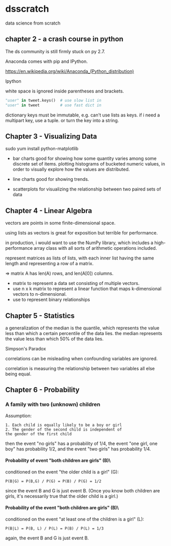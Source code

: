 # dsscratch
data science from scratch

## chapter 2 - a crash course in python

The ds community is still firmly stuck on py 2.7.

Anaconda comes with pip and IPython.

https://en.wikipedia.org/wiki/Anaconda_(Python_distribution)

Ipython

white space is ignored inside parentheses and brackets.

```python
"user" in tweet.keys()  # use slow list in 
"user" in tweet         # use fast dict in 
```
dictionary keys must be immutable, e.g. can't use lists as keys.
if i need a multipart key, use a tuple. or turn the key into a string.

## Chapter 3 - Visualizing Data

sudo yum install python-matplotlib

* bar charts
    good for showing how some quantity varies among some discrete set of items.
    plotting histograms of bucketed numeric values, in order to visually explore how the values are distributed.

* line charts
    good for showing trends.

* scatterplots
    for visualizing the relationship between two paired sets of data


## Chapter 4 - Linear Algebra

vectors are points in some finite-dimensional space.

using lists as vectors is great for exposition but terrible for performance.

in production, i would want to use the NumPy library,
which includes a high-performance array class
with all sorts of arithmetic operations included.

represent matrices as lists of lists,
with each inner list having the same length
and representing a row of a matrix.

=> matrix A has len(A) rows, and len(A[0]) columns.

* matrix to represent a data set consisting of multiple vectors.
* use n x k matrix to represent a linear function that maps k-dimensional
 vectors to n-dimensional.
* use to represent binary relationships

## Chapter 5 - Statistics

a generalization of the median is the quantile,
which represents the value less than which a certain percentile of the data lies.
the median represents the value less than which 50% of the data lies.

Simpson's Paradox

correlations can be misleading when confounding variables are ignored.

correlation is measuring the relationship between two variables
all else being equal.

## Chapter 6 - Probability

### A family with two (unknown) children

Assumption:

    1. Each child is equally likely to be a boy or girl
    2. The gender of the second child is independent of
    the gender of the first child

then the event "no girls" has a probability of 1/4,
the event "one girl, one boy" has probability 1/2,
and the event "two girls" has probability 1/4.

#### Probability of event "both children are girls" (B)\
conditioned on the event "the older child is a girl" (G):

    P(B|G) = P(B,G) / P(G) = P(B) / P(G) = 1/2

since the event B and G is just event B.
(Once you know both children are girls, it's necessarily true that
the older child is a girl.)

#### Probability of the event "both children are girls" (B)\
conditioned on the event "at least one of the children is a girl" (L):

    P(B|L) = P(B, L) / P(L) = P(B) / P(L) = 1/3

again, the event B and G is just event B.

